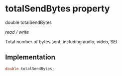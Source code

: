 


# totalSendBytes property







double totalSendBytes
  
_<span class="feature">read / write</span>_



<p>Total number of bytes sent, including audio, video, SEI</p>



## Implementation

```dart
double totalSendBytes;
```







